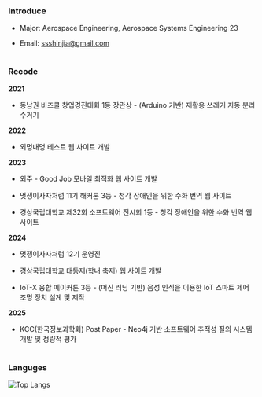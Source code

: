 ### Introduce
- Major: Aerospace Engineering, Aerospace Systems Engineering 23

- Email: ssshinjia@gmail.com

#

### Recode
**2021**

- 동남권 비즈쿨 창업경진대회 1등 장관상 - (Arduino 기반) 재활용 쓰레기 자동 분리수거기

**2022**

- 외멍내멍 테스트 웹 사이트 개발

**2023**

- 외주 - Good Job 모바일 최적화 웹 사이트 개발

- 멋쟁이사자처럼 11기 해커톤 3등 - 청각 장애인을 위한 수화 번역 웹 사이트
  
- 경상국립대학교 제32회 소프트웨어 전시회 1등 - 청각 장애인을 위한 수화 번역 웹 사이트

**2024**

- 멋쟁이사자처럼 12기 운영진

- 경상국립대학교 대동제(학내 축제) 웹 사이트 개발

- IoT-X 융합 메이커톤 3등 - (머신 러닝 기반) 음성 인식을 이용한 IoT 스마트 제어 조명 장치 설계 및 제작

**2025**
- KCC(한국정보과학회) Post Paper - Neo4j 기반 소프트웨어 추적성 질의 시스템 개발 및 정량적 평가
#

### Languges
![Top Langs](https://github-readme-stats.vercel.app/api/top-langs/?username=shinjiaaa&layout=compact)
